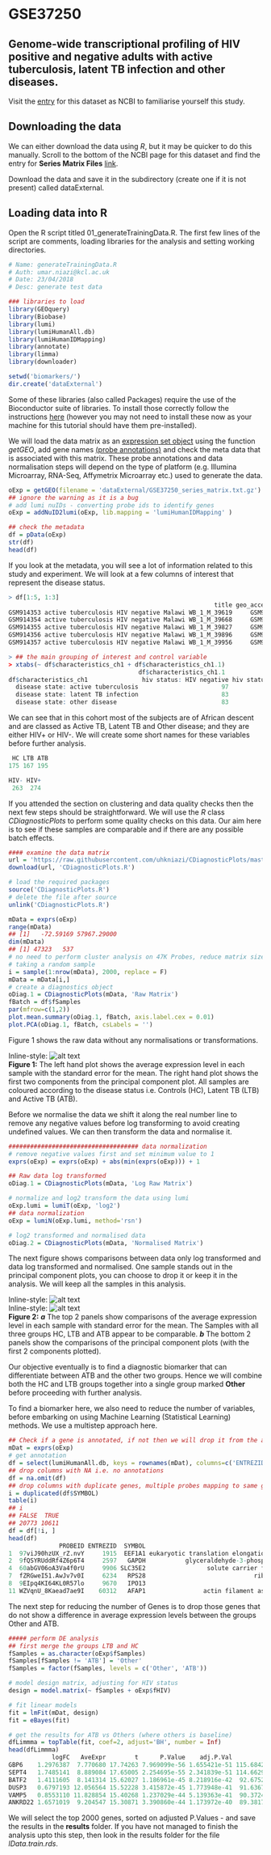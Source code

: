 # GSE37250
## Genome-wide transcriptional profiling of HIV positive and negative adults with active tuberculosis, latent TB infection and other diseases.

Visit the [entry](https://www.ncbi.nlm.nih.gov/geo/query/acc.cgi?acc=GSE37250) for this dataset as NCBI to familiarise yourself this study. 

## Downloading the data
We can either download the data using *R*, but it may be quicker to do this manually. Scroll to the bottom of the NCBI page for this dataset and find the entry for **Series Matrix Files** [link](ftp://ftp.ncbi.nlm.nih.gov/geo/series/GSE37nnn/GSE37250/matrix/).  

Download the data and save it in the subdirectory (create one if it is not present) called dataExternal. 

## Loading data into R  
Open the R script titled 01_generateTrainingData.R. The first few lines of the script are comments, loading libraries for the analysis and setting working directories.  
```R
# Name: generateTrainingData.R
# Auth: umar.niazi@kcl.ac.uk
# Date: 23/04/2018
# Desc: generate test data

### libraries to load
library(GEOquery)
library(Biobase)
library(lumi)
library(lumiHumanAll.db)
library(lumiHumanIDMapping)
library(annotate)
library(limma)
library(downloader)

setwd('biomarkers/')
dir.create('dataExternal')
```
Some of these libraries (also called Packages) require the use of the Bioconductor suite of libraries. To install those correctly follow the instructions [here](https://www.bioconductor.org/install/) (however you may not need to install these now as your machine for this tutorial should have them pre-installed).  

We will load the data matrix as an [expression set object](https://www.bioconductor.org/packages/3.7/bioc/vignettes/Biobase/inst/doc/ExpressionSetIntroduction.pdf) using the function *getGEO*, add gene names [(probe annotations)](https://www.bioconductor.org/packages/release/bioc/html/lumi.html) and check the meta data that is associated with this matrix. These probe annotations and data normalisation steps will depend on the type of platform (e.g. Illumina Microarray, RNA-Seq, Affymetrix Microarray etc.) used to generate the data.  
```R
oExp = getGEO(filename = 'dataExternal/GSE37250_series_matrix.txt.gz')
## ignore the warning as it is a bug
# add lumi nuIDs - converting probe ids to identify genes
oExp = addNuID2lumi(oExp, lib.mapping = 'lumiHumanIDMapping' )

## check the metadata
df = pData(oExp)
str(df)
head(df)
```  
If you look at the metadata, you will see a lot of information related to this study and experiment. We will look at a few columns of interest that represent the disease status.  
```R
> df[1:5, 1:3]
                                                         title geo_accession                status
GSM914353 active tuberculosis HIV negative Malawi WB_1_M_39619     GSM914353 Public on Oct 23 2013
GSM914354 active tuberculosis HIV negative Malawi WB_1_M_39668     GSM914354 Public on Oct 23 2013
GSM914355 active tuberculosis HIV negative Malawi WB_1_M_39827     GSM914355 Public on Oct 23 2013
GSM914356 active tuberculosis HIV negative Malawi WB_1_M_39896     GSM914356 Public on Oct 23 2013
GSM914357 active tuberculosis HIV negative Malawi WB_1_M_39956     GSM914357 Public on Oct 23 2013

> ## the main grouping of interest and control variable
> xtabs(~ df$characteristics_ch1 + df$characteristics_ch1.1)
                                    df$characteristics_ch1.1
df$characteristics_ch1               hiv status: HIV negative hiv status: HIV positive
  disease state: active tuberculosis                       97                       98
  disease state: latent TB infection                       83                       84
  disease state: other disease                             83                       92
```
We can see that in this cohort most of the subjects are of African descent and are classed as Active TB, Latent TB and Other disease; and they are either HIV+ or HIV-. We will create some short names for these variables before further analysis.  
```R
 HC LTB ATB 
175 167 195 

HIV- HIV+ 
 263  274 
```
If you attended the section on clustering and data quality checks then the next few steps should be straightforward. We will use the *R* class *CDiagnosticPlots* to perform some quality checks on this data. Our aim here is to see if these samples are comparable and if there are any possible batch effects.  
```R
#### examine the data matrix
url = 'https://raw.githubusercontent.com/uhkniazi/CDiagnosticPlots/master/CDiagnosticPlots.R'
download(url, 'CDiagnosticPlots.R')

# load the required packages
source('CDiagnosticPlots.R')
# delete the file after source
unlink('CDiagnosticPlots.R')

mData = exprs(oExp)
range(mData)
## [1]   -72.59169 57967.29000
dim(mData)
## [1] 47323   537
# no need to perform cluster analysis on 47K Probes, reduce matrix size by
# taking a random sample 
i = sample(1:nrow(mData), 2000, replace = F)
mData = mData[i,]
# create a diagnostics object
oDiag.1 = CDiagnosticPlots(mData, 'Raw Matrix')
fBatch = df$fSamples
par(mfrow=c(1,2))
plot.mean.summary(oDiag.1, fBatch, axis.label.cex = 0.01)
plot.PCA(oDiag.1, fBatch, csLabels = '')
```
Figure 1 shows the raw data without any normalisations or transformations.  

Inline-style: 
![alt text](https://github.com/adam-p/markdown-here/raw/master/src/common/images/icon48.png "Figure 1")  
**Figure 1:** The left hand plot shows the average expression level in each sample with the standard error for the mean. The right hand plot shows the first two components from the principal component plot. All samples are coloured according to the disease status i.e. Controls (HC), Latent TB (LTB) and Active TB (ATB).  
  
Before we normalise the data we shift it along the real number line to remove any negative values before log transforming to avoid creating undefined values. We can then transform the data and normalise it.   

```R
#################################### data normalization
# remove negative values first and set minimum value to 1
exprs(oExp) = exprs(oExp) + abs(min(exprs(oExp))) + 1

## Raw data log transformed
oDiag.1 = CDiagnosticPlots(mData, 'Log Raw Matrix')

# normalize and log2 transform the data using lumi
oExp.lumi = lumiT(oExp, 'log2')
## data normalization
oExp = lumiN(oExp.lumi, method='rsn')

# log2 transformed and normalised data
oDiag.2 = CDiagnosticPlots(mData, 'Normalised Matrix')
```
The next figure shows comparisons between data only log transformed and data log transformed and normalised. One sample stands out in the principal component plots, you can choose to drop it or keep it in the analysis. We will keep all the samples in this analysis.  

Inline-style: 
![alt text](https://github.com/adam-p/markdown-here/raw/master/src/common/images/icon48.png "Figure 2 a")  
Inline-style: 
![alt text](https://github.com/adam-p/markdown-here/raw/master/src/common/images/icon48.png "Figure 2 b")  
**Figure 2:** **_a_** The top 2 panels show comparisons of the average expression level in each sample with standard error for the mean. The Samples with all three groups HC, LTB and ATB appear to be comparable. **_b_** The bottom 2 panels show the comparisons of the principal component plots (with the first 2 components plotted). 

Our objective eventually is to find a diagnostic biomarker that can differentiate between ATB and the other two groups. Hence we will combine both the HC and LTB groups together into a single group marked **Other** before proceeding with further analysis.  

To find a biomarker here, we also need to reduce the number of variables, before embarking on using Machine Learning (Statistical Learning) methods. We use a multistep approach here.
```R
## Check if a gene is annotated, if not then we will drop it from the analysis
mDat = exprs(oExp)
# get annotation
df = select(lumiHumanAll.db, keys = rownames(mDat), columns=c('ENTREZID', 'SYMBOL', 'GENENAME'), keytype = 'PROBEID')
## drop columns with NA i.e. no annotations
df = na.omit(df)
## drop columns with duplicate genes, multiple probes mapping to same gene
i = duplicated(df$SYMBOL)
table(i)
## i
## FALSE  TRUE 
## 20773 10611 
df = df[!i, ]
head(df)
              PROBEID ENTREZID  SYMBOL                                           GENENAME
1  97viJ90hzUX_rZ.nvY     1915  EEF1A1 eukaryotic translation elongation factor 1 alpha 1
2  9fQSYRUddRf4Z6p6T4     2597   GAPDH           glyceraldehyde-3-phosphate dehydrogenase
4  60abGV06oA3Va4f0rU     9906 SLC35E2                 solute carrier family 35 member E2
7  fZRGweI51.AwJv7v0I     6234   RPS28                              ribosomal protein S28
8  9EIpq4KI64KL0R57lo     9670   IPO13                                        importin 13
11 WZVqnU_8Kaead7ae9I    60312   AFAP1                actin filament associated protein 1
```
The next step for reducing the number of Genes is to drop those genes that do not show a difference in average expression levels between the groups Other and ATB. 
```R
##### perform DE analysis
## first merge the groups LTB and HC 
fSamples = as.character(oExp$fSamples)
fSamples[fSamples != 'ATB'] = 'Other'
fSamples = factor(fSamples, levels = c('Other', 'ATB'))

# model design matrix, adjusting for HIV status
design = model.matrix(~ fSamples + oExp$fHIV)

# fit linear models
fit = lmFit(mDat, design)
fit = eBayes(fit)

# get the results for ATB vs Others (where others is baseline)
dfLimmma = topTable(fit, coef=2, adjust='BH', number = Inf)
head(dfLimmma)
            logFC   AveExpr        t      P.Value    adj.P.Val         B
GBP6    1.2976387  7.770680 17.74263 7.969099e-56 1.655421e-51 115.68428
SEPT4   1.7485141  8.889084 17.65005 2.254695e-55 2.341839e-51 114.66297
BATF2   1.4111605  8.141314 15.62027 1.186961e-45 8.218916e-42  92.67527
DUSP3   0.6797193 12.056564 15.52228 3.415872e-45 1.773948e-41  91.63675
VAMP5   0.8553110 11.828854 15.40268 1.237029e-44 5.139363e-41  90.37243
ANKRD22 1.6571019  9.204547 15.30871 3.390860e-44 1.173972e-40  89.38171
```
We will select the top 2000 genes, sorted on adjusted P.Values - and save the results in the **results** folder. If you have not managed to finish the analysis upto this step, then look in the results folder for the file _lData.train.rds_.



